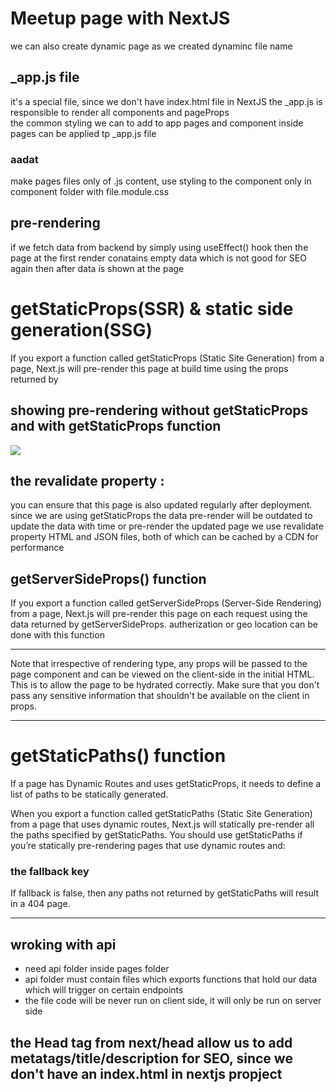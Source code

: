 # Meetup page with NextJS

we can also create dynamic page as we created dynaminc file name 

## _app.js file
it's a special file, since we don't have index.html file in NextJS the _app.js is responsible to render all components and pageProps
<br>
the common styling we can to add to app pages and component inside pages can be applied tp _app.js file

### aadat
make pages files only of .js content, use styling to the component only in component folder with file.module.css

## pre-rendering 
if we fetch data from backend by simply using useEffect() hook then the page at the first render conatains empty data which is not good for SEO again then after data is shown at the page

# getStaticProps(SSR) & static side generation(SSG)
If you export a function called getStaticProps (Static Site Generation) from a page, Next.js will pre-render this page at build time using the props returned by


## showing pre-rendering without getStaticProps and with getStaticProps function
![](public/showing%20pre-rendering.png)

## the revalidate property :
you can ensure that this page is also updated regularly after deployment.
<br>
since we are using getStaticProps the data pre-render will be outdated to update the data with time or pre-render the updated page  we use revalidate property
HTML and JSON files, both of which can be cached by a CDN for performance

## getServerSideProps() function
If you export a function called getServerSideProps (Server-Side Rendering) from a page, Next.js will pre-render this page on each request using the data returned by getServerSideProps.
autherization or geo location can be done with this function

<hr>
Note that irrespective of rendering type, any props will be passed to the page component and can be viewed on the client-side in the initial HTML. This is to allow the page to be hydrated correctly. Make sure that you don't pass any sensitive information that shouldn't be available on the client in props.
<hr>

# getStaticPaths() function
If a page has Dynamic Routes and uses getStaticProps, it needs to define a list of paths to be statically generated.

When you export a function called getStaticPaths (Static Site Generation) from a page that uses dynamic routes, Next.js will statically pre-render all the paths specified by getStaticPaths.
You should use getStaticPaths if you’re statically pre-rendering pages that use dynamic routes and:
<br>

### the fallback key 
If fallback is false, then any paths not returned by getStaticPaths will result in a 404 page.

<hr>

## wroking with api
* need api folder inside pages folder
* api folder must contain files which exports functions that hold our data which will trigger on certain endpoints
* the file code will be never run on client side, it will only be run on server side

## the Head tag from next/head allow us to add metatags/title/description for SEO, since we don't have an index.html in nextjs propject